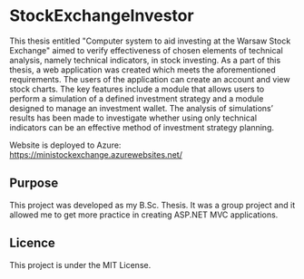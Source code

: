# StockExchangeInvestor

This thesis entitled "Computer system to aid investing at the Warsaw Stock Exchange" aimed to
verify effectiveness of chosen elements of technical analysis, namely technical indicators, in stock
investing. As a part of this thesis, a web application was created which meets the aforementioned
requirements. The users of the application can create an account and view stock charts. The key
features include a module that allows users to perform a simulation of a defined investment
strategy and a module designed to manage an investment wallet. The analysis of simulations’
results has been made to investigate whether using only technical indicators can be an effective
method of investment strategy planning.

Website is deployed to Azure: https://ministockexchange.azurewebsites.net/

## Purpose

This project was developed as my B.Sc. Thesis. It was a group project and it allowed me to get more practice in creating ASP.NET MVC applications.

## Licence

This project is under the MIT License.
